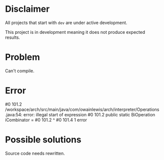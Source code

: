 # Disclaimer
All projects that start with `dev`
are under active development.

This project is in development meaning
it does not produce expected results.

# Problem
Can't compile.

# Error
#0 101.2 /workspace/arch/src/main/java/com/owainlewis/arch/interpreter/Operations.java:54: error: illegal start of expression
#0 101.2   public static BiOperation iCombinator =
#0 101.2   ^
#0 101.4 1 error

# Possible solutions
Source code needs rewritten.